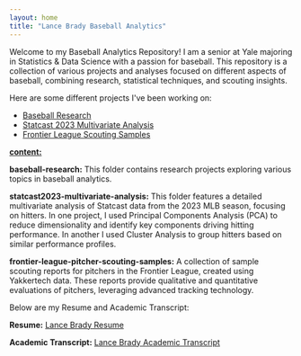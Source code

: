 ```yaml
---
layout: home
title: "Lance Brady Baseball Analytics"
---
```

Welcome to my Baseball Analytics Repository! I am a senior at Yale majoring in Statistics & Data Science with a passion for baseball. This repository is a collection of various projects and analyses focused on different aspects of baseball, combining research, statistical techniques, and scouting insights.

Here are some different projects I've been working on:

- [Baseball Research](./baseball-research/)
- [Statcast 2023 Multivariate Analysis](./statcast2023-multivariate-analysis/)
- [Frontier League Scouting Samples](./frontier-league-pitcher-scouting-samples/)

<ins>**content:**<ins>

**baseball-research:** This folder contains research projects exploring various topics in baseball analytics.

**statcast2023-multivariate-analysis:** This folder features a detailed multivariate analysis of Statcast data from the 2023 MLB season, focusing on hitters. In one project, I used Principal Components Analysis (PCA) to reduce dimensionality and identify key components driving hitting performance. In another I used Cluster Analysis to group hitters based on similar performance profiles.  

**frontier-league-pitcher-scouting-samples:** A collection of sample scouting reports for pitchers in the Frontier League, created using Yakkertech data. These reports provide qualitative and quantitative evaluations of pitchers, leveraging advanced tracking technology.  

Below are my Resume and Academic Transcript:  


**Resume:** [Lance Brady Resume](Lance%20Brady%20Resume%20UPDATED.pdf)  

**Academic Transcript:** [Lance Brady Academic Transcript](Lance%20Brady%20Yale%20University%20Academic%20Transcript%20(Fall%202024).pdf)
